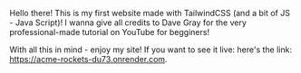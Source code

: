 Hello there!
This is my first website made with TailwindCSS (and a bit of JS - Java Script)!
I wanna give all credits to Dave Gray for the very professional-made tutorial on YouTube for begginers!

With all this in mind - enjoy my site!
If you want to see it live: here's the link: https://acme-rockets-du73.onrender.com.
